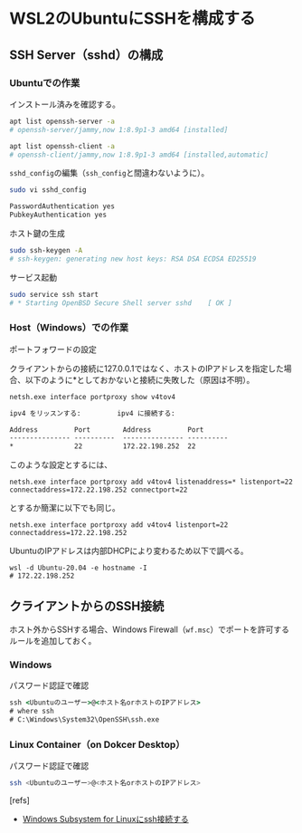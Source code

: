 # WSL2のUbuntuにSSHを構成する

## SSH Server（sshd）の構成

### Ubuntuでの作業

インストール済みを確認する。

```bash
apt list openssh-server -a
# openssh-server/jammy,now 1:8.9p1-3 amd64 [installed]

apt list openssh-client -a
# openssh-client/jammy,now 1:8.9p1-3 amd64 [installed,automatic]
```

`sshd_config`の編集（`ssh_config`と間違わないように）。

```bash
sudo vi sshd_config

PasswordAuthentication yes
PubkeyAuthentication yes
```

ホスト鍵の生成

```bash
sudo ssh-keygen -A
# ssh-keygen: generating new host keys: RSA DSA ECDSA ED25519
```

サービス起動

```bash
sudo service ssh start
# * Starting OpenBSD Secure Shell server sshd    [ OK ]
```

### Host（Windows）での作業

ポートフォワードの設定

クライアントからの接続に127.0.0.1ではなく、ホストのIPアドレスを指定した場合、以下のように*としておかないと接続に失敗した（原因は不明）。

```cmd
netsh.exe interface portproxy show v4tov4

ipv4 をリッスンする:         ipv4 に接続する:

Address         Port        Address         Port
--------------- ----------  --------------- ----------
*               22          172.22.198.252  22
```

このような設定とするには、

```pwsh
netsh.exe interface portproxy add v4tov4 listenaddress=* listenport=22 connectaddress=172.22.198.252 connectport=22
```

とするか簡潔に以下でも同じ。

```pwsh
netsh.exe interface portproxy add v4tov4 listenport=22 connectaddress=172.22.198.252
```

UbuntuのIPアドレスは内部DHCPにより変わるため以下で調べる。

```pwsh
wsl -d Ubuntu-20.04 -e hostname -I
# 172.22.198.252
```

## クライアントからのSSH接続

ホスト外からSSHする場合、Windows Firewall（`wf.msc`）でポートを許可するルールを追加しておく。

### Windows

パスワード認証で確認

```cmd
ssh <Ubuntuのユーザー>@<ホスト名orホストのIPアドレス>
# where ssh
# C:\Windows\System32\OpenSSH\ssh.exe
```

### Linux Container（on Dokcer Desktop）

パスワード認証で確認

```bash
ssh <Ubuntuのユーザー>@<ホスト名orホストのIPアドレス>
```

[refs]

- [Windows Subsystem for Linuxにssh接続する](https://qiita.com/ezmscrap/items/30eaf9531e240c992cf1)
